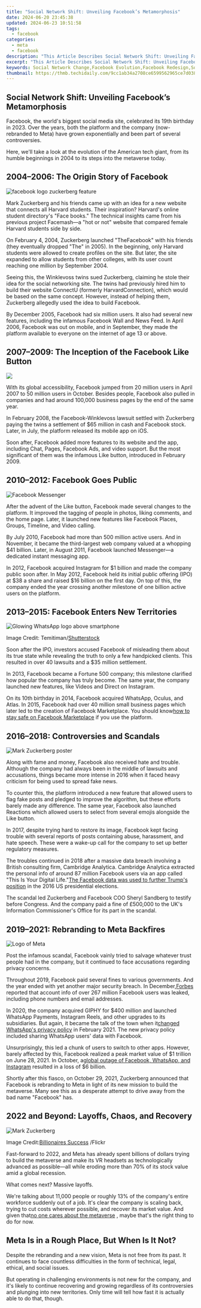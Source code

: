 ```yaml
---
title: "Social Network Shift: Unveiling Facebook’s Metamorphosis"
date: 2024-06-20 23:45:38
updated: 2024-06-23 10:51:58
tags:
  - facebook
categories:
  - meta
  - facebook
description: "This Article Describes Social Network Shift: Unveiling Facebook’s Metamorphosis"
excerpt: "This Article Describes Social Network Shift: Unveiling Facebook’s Metamorphosis"
keywords: Social Network Change,Facebook Evolution,Facebook Redesign,Social Media Transition,Shifting Friendship Platform,Facebook's New Era,Facebook Metamorphosis
thumbnail: https://thmb.techidaily.com/9cc1ab34a2708ce6599562965ce7d038d6461c86c7f5043e45b0cca41d824dbd.jpg
---
```


## Social Network Shift: Unveiling Facebook’s Metamorphosis

 Facebook, the world's biggest social media site, celebrated its 19th birthday in 2023\. Over the years, both the platform and the company (now-rebranded to Meta) have grown exponentially and been part of several controversies.

 Here, we'll take a look at the evolution of the American tech giant, from its humble beginnings in 2004 to its steps into the metaverse today.

## 2004–2006: The Origin Story of Facebook

![facebook logo zuckerberg feature](https://static1.makeuseofimages.com/wordpress/wp-content/uploads/2021/10/facebook-logo-zuckerberg-feature.jpg)

 Mark Zuckerberg and his friends came up with an idea for a new website that connects all Harvard students. Their inspiration? Harvard's online student directory's "Face books." The technical insights came from his previous project Facemash—a "hot or not" website that compared female Harvard students side by side.

 On February 4, 2004, Zuckerberg launched "TheFacebook" with his friends (they eventually dropped "The" in 2005). In the beginning, only Harvard students were allowed to create profiles on the site. But later, the site expanded to allow students from other colleges, with its user count reaching one million by September 2004.

 Seeing this, the Winklevoss twins sued Zuckerberg, claiming he stole their idea for the social networking site. The twins had previously hired him to build their website ConnectU (formerly HarvardConnection), which would be based on the same concept. However, instead of helping them, Zuckerberg allegedly used the idea to build Facebook.

 By December 2005, Facebook had six million users. It also had several new features, including the infamous Facebook Wall and News Feed. In April 2006, Facebook was out on mobile, and in September, they made the platform available to everyone on the internet of age 13 or above.

## 2007–2009: The Inception of the Facebook Like Button

![](https://static1.makeuseofimages.com/wordpress/wp-content/uploads/2015/07/how-to-get-more-likes-on-facebook-according-to-research-data.jpg)

 With its global accessibility, Facebook jumped from 20 million users in April 2007 to 50 million users in October. Besides people, Facebook also pulled in companies and had around 100,000 business pages by the end of the same year.

 In February 2008, the Facebook-Winklevoss lawsuit settled with Zuckerberg paying the twins a settlement of $65 million in cash and Facebook stock. Later, in July, the platform released its mobile app on iOS.

 Soon after, Facebook added more features to its website and the app, including Chat, Pages, Facebook Ads, and video support. But the most significant of them was the infamous Like button, introduced in February 2009.

## 2010–2012: Facebook Goes Public

![Facebook Messenger](https://static1.makeuseofimages.com/wordpress/wp-content/uploads/2021/09/Facebook-messenger.jpg)

 After the advent of the Like button, Facebook made several changes to the platform. It improved the tagging of people in photos, liking comments, and the home page. Later, it launched new features like Facebook Places, Groups, Timeline, and Video calling.

 By July 2010, Facebook had more than 500 million active users. And in November, it became the third-largest web company valued at a whopping $41 billion. Later, in August 2011, Facebook launched Messenger—a dedicated instant messaging app.

 In 2012, Facebook acquired Instagram for $1 billion and made the company public soon after. In May 2012, Facebook held its initial public offering (IPO) at $38 a share and raised $16 billion on the first day. On top of this, the company ended the year crossing another milestone of one billion active users on the platform.

## 2013–2015: Facebook Enters New Territories

![Glowing WhatsApp logo above smartphone](https://static1.makeuseofimages.com/wordpress/wp-content/uploads/2021/11/What-Is-WhatsApp-Featured.jpg)

 Image Credit: Temitiman/[Shutterstock](https://www.shutterstock.com/image-photo/magelang-central-java-indonesia-april-29-1383449651)

 Soon after the IPO, investors accused Facebook of misleading them about its true state while revealing the truth to only a few handpicked clients. This resulted in over 40 lawsuits and a $35 million settlement.

 In 2013, Facebook became a Fortune 500 company; this milestone clarified how popular the company has truly become. The same year, the company launched new features, like Videos and Direct on Instagram.

 On its 10th birthday in 2014, Facebook acquired WhatsApp, Oculus, and Atlas. In 2015, Facebook had over 40 million small business pages which later led to the creation of Facebook Marketplace. You should know[how to stay safe on Facebook Marketplace](https://www.makeuseof.com/safety-tips-facebook-marketplace/) if you use the platform.

## 2016–2018: Controversies and Scandals

![Mark Zuckerberg poster](https://static1.makeuseofimages.com/wordpress/wp-content/uploads/2021/08/Mark-Zuckerberg-poster.jpg)

 Along with fame and money, Facebook also received hate and trouble. Although the company had always been in the middle of lawsuits and accusations, things became more intense in 2016 when it faced heavy criticism for being used to spread fake news.

 To counter this, the platform introduced a new feature that allowed users to flag fake posts and pledged to improve the algorithm, but these efforts barely made any difference. The same year, Facebook also launched Reactions which allowed users to select from several emojis alongside the Like button.

 In 2017, despite trying hard to restore its image, Facebook kept facing trouble with several reports of posts containing abuse, harassment, and hate speech. These were a wake-up call for the company to set up better regulatory measures.

 The troubles continued in 2018 after a massive data breach involving a British consulting firm, Cambridge Analytica. Cambridge Analytica extracted the personal info of around 87 million Facebook users via an app called "This Is Your Digital Life."[The Facebook data was used to further Trump's position](https://www.makeuseof.com/tag/facebook-data-influence-elections/) in the 2016 US presidential elections.

 The scandal led Zuckerberg and Facebook COO Sheryl Sandberg to testify before Congress. And the company paid a fine of £500,000 to the UK's Information Commissioner's Office for its part in the scandal.

## 2019–2021: Rebranding to Meta Backfires

![Logo of Meta](https://static1.makeuseofimages.com/wordpress/wp-content/uploads/2022/02/meta-logo.jpg)

 Post the infamous scandal, Facebook vainly tried to salvage whatever trust people had in the company, but it continued to face accusations regarding privacy concerns.

 Throughout 2019, Facebook paid several fines to various governments. And the year ended with yet another major security breach. In December,[Forbes](https://www.forbes.com/sites/johnbbrandon/2019/12/19/267-million-names-and-phone-numbers-leaked-online---and-theyre-all-from-facebook/?sh=3733ada35a6b) reported that account info of over 267 million Facebook users was leaked, including phone numbers and email addresses.

 In 2020, the company acquired GIPHY for $400 million and launched WhatsApp Payments, Instagram Reels, and other upgrades to its subsidiaries. But again, it became the talk of the town when it[changed WhatsApp's privacy policy](https://www.makeuseof.com/whatsapp-delays-privacy-policy-facebook-data-sharing-controversy/) in February 2021\. The new privacy policy included sharing WhatsApp users' data with Facebook.

 Unsurprisingly, this led a chunk of users to switch to other apps. However, barely affected by this, Facebook realized a peak market value of $1 trillion on June 28, 2021\. In October, a[global outage of Facebook, WhatsApp, and Instagram](https://www.makeuseof.com/facebook-whatsapp-instagram-down-right-now/) resulted in a loss of $6 billion.

 Shortly after this fiasco, on October 29, 2021, Zuckerberg announced that Facebook is rebranding to Meta in light of its new mission to build the metaverse. Many see this as a desperate attempt to drive away from the bad name "Facebook" has.

## 2022 and Beyond: Layoffs, Chaos, and Recovery

![Mark Zuckerberg](https://static1.makeuseofimages.com/wordpress/wp-content/uploads/2022/04/mark-zuckerberg-1.jpg)

 Image Credit:[Billionaires Success](http://www.flickr.com/photos/184851290@N06/48847390147/) /Flickr

 Fast-forward to 2022, and Meta has already spent billions of dollars trying to build the metaverse and make its VR headsets as technologically advanced as possible—all while eroding more than 70% of its stock value amid a global recession.

What comes next? Massive layoffs.

 We're talking about 11,000 people or roughly 13% of the company's entire workforce suddenly out of a job. It's clear the company is scaling back, trying to cut costs wherever possible, and recover its market value. And given that[no one cares about the metaverse](https://www.makeuseof.com/reasons-why-no-one-cares-about-metaverse/) , maybe that's the right thing to do for now.

## Meta Is in a Rough Place, But When Is It Not?

 Despite the rebranding and a new vision, Meta is not free from its past. It continues to face countless difficulties in the form of technical, legal, ethical, and social issues.

 But operating in challenging environments is not new for the company, and it's likely to continue recovering and growing regardless of its controversies and plunging into new territories. Only time will tell how fast it is actually able to do that, though.


<ins class="adsbygoogle"
     style="display:block"
     data-ad-format="autorelaxed"
     data-ad-client="ca-pub-7571918770474297"
     data-ad-slot="1223367746"></ins>



<ins class="adsbygoogle"
     style="display:block"
     data-ad-client="ca-pub-7571918770474297"
     data-ad-slot="8358498916"
     data-ad-format="auto"
     data-full-width-responsive="true"></ins>
